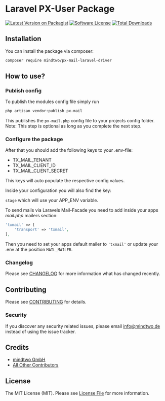 # Laravel PX-User Package

[![Latest Version on Packagist][ico-version]][link-packagist]
[![Software License][ico-license]](LICENSE.md)
[![Total Downloads][ico-downloads]][link-downloads]

## Installation

You can install the package via composer:

```bash
composer require mindtwo/px-mail-laravel-driver
```

## How to use?

### Publish config

To publish the modules config file simply run

```bash
php artisan vendor:publish px-mail
```
This publishes the `px-mail.php` config file to your projects config folder. Note: This step is optional as long as you complete the next step.

### Configure the package

After that you should add the following keys to your .env-file:

- TX_MAIL_TENANT
- TX_MAIL_CLIENT_ID
- TX_MAIL_CLIENT_SECRET

This keys will auto populate the respective config values.

Inside your configuration you will also find the key:

`stage` which will use your APP_ENV variable.

To send mails via Laravels Mail-Facade you need to add inside your apps *mail.php* mailers section:

```php
'txmail' => [
    'transport' => 'txmail',
],
```

Then you need to set your apps default mailer to `'txmail'` or update your .env at the position `MAIL_MAILER`.

### Changelog

Please see [CHANGELOG](CHANGELOG.md) for more information what has changed recently.

## Contributing

Please see [CONTRIBUTING](CONTRIBUTING.md) for details.

### Security

If you discover any security related issues, please email info@mindtwo.de instead of using the issue tracker.

## Credits

- [mindtwo GmbH][link-author]
- [All Other Contributors][link-contributors]

## License

The MIT License (MIT). Please see [License File](LICENSE.md) for more information.

[ico-version]: https://img.shields.io/packagist/v/mindtwo/px-user-laravel.svg?style=flat-square
[ico-license]: https://img.shields.io/badge/license-MIT-brightgreen.svg?style=flat-square
[ico-downloads]: https://img.shields.io/packagist/dt/mindtwo/px-user-laravel.svg?style=flat-square
[link-packagist]: https://packagist.org/packages/mindtwo/px-user-laravel
[link-downloads]: https://packagist.org/packages/mindtwo/px-user-laravel
[link-author]: https://github.com/mindtwo
[link-contributors]: ../../contributors
